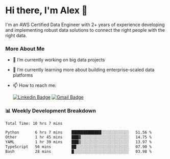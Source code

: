 # Hi there, I'm Alex  👋

I'm an AWS Certified Data Engineer with 2+ years of experience developing and implementing robust data solutions to connect the right people with the right data. 

### More About Me

- 🔭 I’m currently working on big data projects
- 🌱 I’m currently learning more about building enterprise-scaled data platforms
- 📫 How to reach me:

  [![Linkedin Badge](https://img.shields.io/badge/LinkedIn-0077B5?style=for-the-badge&logo=linkedin&logoColor=white)](https://www.linkedin.com/in/itsalexchen) [![Gmail Badge](https://img.shields.io/badge/Gmail-D14836?style=for-the-badge&logo=gmail&logoColor=white)](mailto:itsalexchen@gmail.com)




### 📊 Weekly Development Breakdown
<!--START_SECTION:waka-->

```txt
Total Time: 10 hrs 7 mins

Python       6 hrs 7 mins    █████████████░░░░░░░░░░░░   51.56 %
Other        1 hr 45 mins    ███▓░░░░░░░░░░░░░░░░░░░░░   14.75 %
YAML         1 hr 39 mins    ███▒░░░░░░░░░░░░░░░░░░░░░   13.97 %
TypeScript   56 mins         ██░░░░░░░░░░░░░░░░░░░░░░░   07.90 %
Bash         28 mins         █░░░░░░░░░░░░░░░░░░░░░░░░   03.98 %
```

<!--END_SECTION:waka-->
